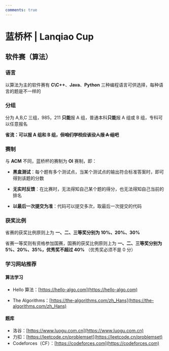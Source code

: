 ```yaml
---
comments: true
---
```


# 蓝桥杯 | Lanqiao Cup

## 软件赛（算法）

### 语言

以算法为主的软件赛有 **C\C++**、**Java**、**Python** 三种编程语言可供选择，每种语言的题是不一样的

### 分组

分为 A,B,C 三组，985，211 **只能**报 A 组，普通本科**只能**报 A 组或 B 组，专科可以任意报名

**省流：可以报 A 组和 B 组，~~但咱们学校应该没人报 A 组吧~~**

### 赛制

与 **ACM** 不同，蓝桥杯的赛制为 **OI** 赛制，即：

- **黑盒测试**：每个题有多个测试点，当某个测试点的输出符合标准答案时，即可得到该题的分数

- **无实时反馈**：在比赛时，无法得知自己某个题的得分，也无法得知自己当前的排名

- **以最后一次提交为准**：代码可以提交多次，取最后一次提交的代码

### 获奖比例

省赛的获奖比例原则上为 **一、二、三等奖分别为 10%、20%、30%**

省赛一等奖则有资格参加国赛，国赛的获奖比例原则上为 **一、二、三等奖分别为 5%、20%、35%，优秀奖不超过 40%** （优秀奖必须不是 0 分）

### 学习网站推荐

#### 算法学习

- Hello 算法：[https://hello-algo.com](https://hello-algo.com)

- The Algorithms：[https://the-algorithms.com/zh_Hans](https://the-algorithms.com/zh_Hans)

#### 题库

- 洛谷：[https://www.luogu.com.cn](https://www.luogu.com.cn)
- 力扣：[https://leetcode.cn/problemset](https://leetcode.cn/problemset)
- Codeforces（CF）：[https://codeforces.com](https://codeforces.com)
 

